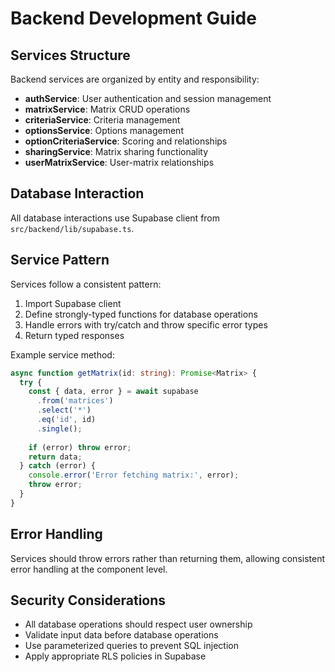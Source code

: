 # Backend Development Guide

## Services Structure

Backend services are organized by entity and responsibility:

- **authService**: User authentication and session management
- **matrixService**: Matrix CRUD operations
- **criteriaService**: Criteria management
- **optionsService**: Options management
- **optionCriteriaService**: Scoring and relationships
- **sharingService**: Matrix sharing functionality
- **userMatrixService**: User-matrix relationships

## Database Interaction

All database interactions use Supabase client from `src/backend/lib/supabase.ts`.

## Service Pattern

Services follow a consistent pattern:

1. Import Supabase client
2. Define strongly-typed functions for database operations
3. Handle errors with try/catch and throw specific error types
4. Return typed responses

Example service method:

```typescript
async function getMatrix(id: string): Promise<Matrix> {
  try {
    const { data, error } = await supabase
      .from('matrices')
      .select('*')
      .eq('id', id)
      .single();
    
    if (error) throw error;
    return data;
  } catch (error) {
    console.error('Error fetching matrix:', error);
    throw error;
  }
}
```

## Error Handling

Services should throw errors rather than returning them, allowing consistent error handling at the component level.

## Security Considerations

- All database operations should respect user ownership
- Validate input data before database operations
- Use parameterized queries to prevent SQL injection
- Apply appropriate RLS policies in Supabase